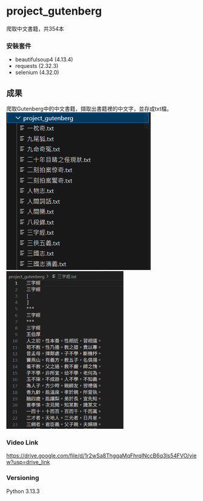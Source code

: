 # project_gutenberg
爬取中文書籍，共354本

### 安裝套件
- beautifulsoup4 (4.13.4)
- requests (2.32.3)
- selenium (4.32.0)

## 成果
爬取Gutenberg中的中文書籍，擷取出書籍裡的中文字，並存成txt檔。<br>
![](/images/結果部分圖.PNG)
![](/images/result1.PNG)
### Video Link
https://drive.google.com/file/d/1r2wSa8ThggaMqFhrqlNccB6q3ls54FVO/view?usp=drive_link

### Versioning
Python 3.13.3
